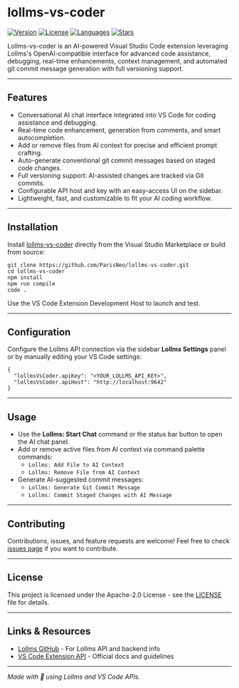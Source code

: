 # lollms-vs-coder

[![Version](https://img.shields.io/github/v/release/ParisNeo/lollms-vs-coder?logo=github&style=flat-square)](https://github.com/ParisNeo/lollms-vs-coder/releases) 
[![License](https://img.shields.io/github/license/ParisNeo/lollms-vs-coder?style=flat-square)](https://github.com/ParisNeo/lollms-vs-coder/blob/main/LICENSE) 
[![Languages](https://img.shields.io/github/languages/top/ParisNeo/lollms-vs-coder?style=flat-square)](https://github.com/ParisNeo/lollms-vs-coder) 
[![Stars](https://img.shields.io/github/stars/ParisNeo/lollms-vs-coder?style=social)](https://github.com/ParisNeo/lollms-vs-coder/stargazers) 

Lollms-vs-coder is an AI-powered Visual Studio Code extension leveraging Lollms's OpenAI-compatible interface for advanced code assistance, debugging, real-time enhancements, context management, and automated git commit message generation with full versioning support.

---

## Features

- Conversational AI chat interface integrated into VS Code for coding assistance and debugging.
- Real-time code enhancement, generation from comments, and smart autocompletion.
- Add or remove files from AI context for precise and efficient prompt crafting.
- Auto-generate conventional git commit messages based on staged code changes.
- Full versioning support: AI-assisted changes are tracked via Git commits.
- Configurable API host and key with an easy-access UI on the sidebar.
- Lightweight, fast, and customizable to fit your AI coding workflow.

---

## Installation

Install [lollms-vs-coder](https://marketplace.visualstudio.com/) directly from the Visual Studio Marketplace or build from source:

```
git clone https://github.com/ParisNeo/lollms-vs-coder.git
cd lollms-vs-coder
npm install
npm run compile
code .
```

Use the VS Code Extension Development Host to launch and test.

---

## Configuration

Configure the Lollms API connection via the sidebar **Lollms Settings** panel or by manually editing your VS Code settings:

```
{
  "lollmsVsCoder.apiKey": "<YOUR_LOLLMS_API_KEY>",
  "lollmsVsCoder.apiHost": "http://localhost:9642"
}
```

---

## Usage

- Use the **Lollms: Start Chat** command or the status bar button to open the AI chat panel.
- Add or remove active files from AI context via command palette commands:
  - `Lollms: Add File to AI Context`
  - `Lollms: Remove File from AI Context`
- Generate AI-suggested commit messages:
  - `Lollms: Generate Git Commit Message`
  - `Lollms: Commit Staged Changes with AI Message`

---

## Contributing

Contributions, issues, and feature requests are welcome! Feel free to check [issues page](https://github.com/ParisNeo/lollms-vs-coder/issues) if you want to contribute.

---

## License

This project is licensed under the Apache-2.0 License - see the [LICENSE](https://github.com/ParisNeo/lollms-vs-coder/blob/main/LICENSE) file for details.

---

## Links & Resources

- [Lollms GitHub](https://github.com/ParisNeo/lollms) - For Lollms API and backend info
- [VS Code Extension API](https://code.visualstudio.com/api) - Official docs and guidelines

---

*Made with 💙 using Lollms and VS Code APIs.*
